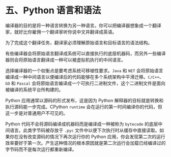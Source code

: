 # 五、Python 语言和语法

编译器的目的是将一种语言转换为另一种语言。你可以把编译器想象成一个翻译家，就好比你雇佣一个翻译家听你说中文并翻译成英语。

为了完成这个翻译任务，翻译家必须理解原始语言和目标语言的语法结构。

有些编译器会将原始语言翻译成系统可以直接执行的底层机器码，而另外一些编译器则会将原始语言翻译成一种可以被虚拟机执行的中间语言。

选择编译器的一个权衡点是要考虑系统可移植性要求。`Java` 和 `NET` 会将原始语言编译成一种中间语言以便编译后的代码能够在多个系统架构中平滑迁移。`C/C++`、`GO` 和 `Pascal` 会将原始语言编译成一个可执行二进制文件，这个二进制文件是面向被编译的系统平台所构建的。

Python 应用通常以源码的形式发布，这是因为 Python 解释器的目标就是转换和执行源码能一步完成。CPython `runtime` 会在运行的第一时间编译你的代码，但这一步是对普通用户不可见的。

Python 代码不会将源码编译成机器码而是编译成一种被称为 `bytecode` 的底层中间语言。此类字节码被存放于 `.pyc` 文件中以便下次执行时从缓存中直接读取。如果你在没有改变源码的情况下再次运行你的 Python 应用，你会发现第二次的运行效率要好于第一次。产生这种情况的根本原因就是第二次运行会加载已经编译过的字节码而不是每次运行都重新编译。
